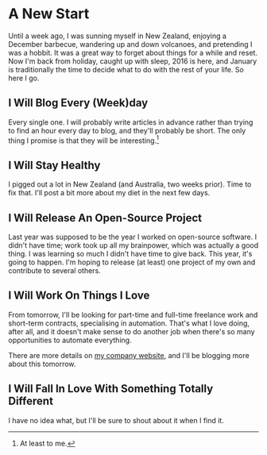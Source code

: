 # A New Start

Until a week ago, I was sunning myself in New Zealand, enjoying a December barbecue, wandering up and down volcanoes, and pretending I was a hobbit. It was a great way to forget about things for a while and reset. Now I'm back from holiday, caught up with sleep, 2016 is here, and January is traditionally the time to decide what to do with the rest of your life. So here I go.

## I Will Blog Every (Week)day
Every single one. I will probably write articles in advance rather than trying to find an hour every day to blog, and they'll probably be short. The only thing I promise is that they will be interesting.[^1]

[^1]: At least to me.

## I Will Stay Healthy
I pigged out a lot in New Zealand (and Australia, two weeks prior). Time to fix that. I'll post a bit more about my diet in the next few days.

## I Will Release An Open-Source Project
Last year was supposed to be the year I worked on open-source software. I didn't have time; work took up all my brainpower, which was actually a good thing. I was learning so much I didn't have time to give back. This year, it's going to happen. I'm hoping to release (at least) one project of my own and contribute to several others.

## I Will Work On Things I Love
From tomorrow, I'll be looking for part-time and full-time freelance work and short-term contracts, specialising in automation. That's what I love doing, after all, and it doesn't make sense to do another job when there's so many opportunities to automate everything.

There are more details on [my company website][Noodle Sandwich], and I'll be blogging more about this tomorrow.

[Noodle Sandwich]: http://noodlesandwich.com/

## I Will Fall In Love With Something Totally Different
I have no idea what, but I'll be sure to shout about it when I find it.
